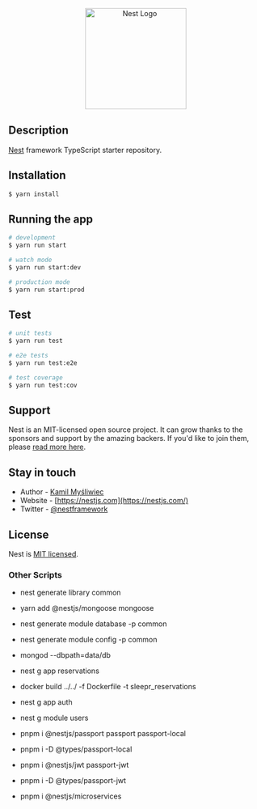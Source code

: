<p align="center">
  <a href="http://nestjs.com/" target="blank"><img src="https://nestjs.com/img/logo-small.svg" width="200" alt="Nest Logo" /></a>
</p>

## Description

[Nest](https://github.com/nestjs/nest) framework TypeScript starter repository.

## Installation

```bash
$ yarn install
```

## Running the app

```bash
# development
$ yarn run start

# watch mode
$ yarn run start:dev

# production mode
$ yarn run start:prod
```

## Test

```bash
# unit tests
$ yarn run test

# e2e tests
$ yarn run test:e2e

# test coverage
$ yarn run test:cov
```

## Support

Nest is an MIT-licensed open source project. It can grow thanks to the sponsors and support by the amazing backers. If you'd like to join them, please [read more here](https://docs.nestjs.com/support).

## Stay in touch

- Author - [Kamil Myśliwiec](https://kamilmysliwiec.com)
- Website - [https://nestjs.com](https://nestjs.com/)
- Twitter - [@nestframework](https://twitter.com/nestframework)

## License

Nest is [MIT licensed](LICENSE).

### Other Scripts

- nest generate library common
- yarn add @nestjs/mongoose mongoose
- nest generate module database -p common
- nest generate module config -p common
- mongod --dbpath=data/db
- nest g app reservations

- docker build ../../ -f Dockerfile -t sleepr_reservations

- nest g app auth
- nest g module users
- pnpm i @nestjs/passport passport passport-local
- pnpm i -D @types/passport-local
- pnpm i @nestjs/jwt passport-jwt
- pnpm i -D @types/passport-jwt
- pnpm i @nestjs/microservices
